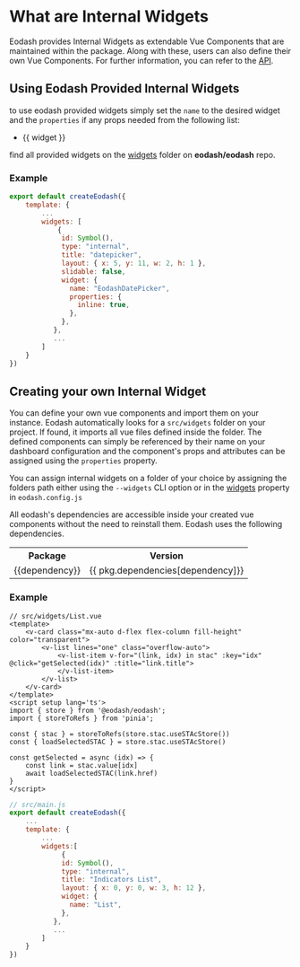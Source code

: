 # What are Internal Widgets
Eodash provides Internal Widgets as extendable Vue Components that are maintained within the package. Along with these, users can also define their own Vue Components. For further information, you can refer to the [API](/api/client/types/interfaces/InternalComponentWidget.html).

## Using Eodash Provided Internal Widgets
to use eodash provided widgets simply set the `name` to the desired widget and the `properties` if any props needed from the following list:

<script setup>
const internalWidgets = (()=>{
    const widgets = import.meta.glob('../../widgets/**.vue')
    return Object.keys(widgets).map(widget=>{
      return widget.split('/').at(-1).slice(0, -4)
    })
})()
</script>

<ul>
<li v-for="widget in internalWidgets">
{{ widget }}
</li>
</ul>

find all provided widgets on  the [widgets](https://github.com/eodash/eodash/tree/main/widgets) folder on **eodash/eodash** repo.

### Example 

```js
export default createEodash({
    template: {
        ...
        widgets: [
            {
             id: Symbol(),
             type: "internal",
             title: "datepicker",
             layout: { x: 5, y: 11, w: 2, h: 1 },
             slidable: false,
             widget: {
               name: "EodashDatePicker",
               properties: {
                 inline: true,
               },
             },
           },
           ...
        ]
    }
})
```

## Creating your own Internal Widget
You can define your own vue components and import them on your instance. Eodash automatically looks for a `src/widgets` folder on your project. If found, it imports all vue files defined inside the folder. The defined components can simply be referenced by their name on your dashboard configuration and the component's props and attributes can be assigned using the `properties` property.

You can assign internal widgets on a folder of your choice by assigning the folders path either using the `--widgets` CLI option or in the [widgets](/api/node/types/interfaces/EodashConfig.html#widgets) property in `eodash.config.js`

All eodash's dependencies are accessible inside your created vue components without the need to reinstall them. Eodash uses the following dependencies.
<script server>
import pkg from "../../package.json" with { type: "json" };
const dependencies = Object.keys(pkg.dependencies).filter(dep => !['commander',"vite-plugin-vuetify","@vitejs/plugin-vue"].includes(dep));
</script>


<table>
  <tr>
    <th>Package</th>
    <th>Version</th>
  </tr>
  <tr v-for="dependency in dependencies" >
    <td>{{dependency}}</td>
    <td>{{ pkg.dependencies[dependency]}}</td>
  </tr>
</table>

### Example 
```vue
// src/widgets/List.vue
<template>
    <v-card class="mx-auto d-flex flex-column fill-height" color="transparent">
        <v-list lines="one" class="overflow-auto">
            <v-list-item v-for="(link, idx) in stac" :key="idx" @click="getSelected(idx)" :title="link.title">
            </v-list-item>
        </v-list>
    </v-card>
</template>
<script setup lang='ts'>
import { store } from '@eodash/eodash';
import { storeToRefs } from 'pinia';

const { stac } = storeToRefs(store.stac.useSTAcStore())
const { loadSelectedSTAC } = store.stac.useSTAcStore()

const getSelected = async (idx) => {
    const link = stac.value[idx]
    await loadSelectedSTAC(link.href)
}
</script>
```

```js
// src/main.js
export default createEodash({
    ...
    template: {
        ...
        widgets:[
             {
             id: Symbol(),
             type: "internal",
             title: "Indicators List",
             layout: { x: 0, y: 0, w: 3, h: 12 },
             widget: {
               name: "List",
             },
           },
           ...
        ]
    }
})

```

